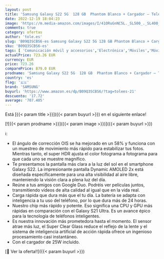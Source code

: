 ```yaml
---
layout: post
title: 'Samsung Galaxy S22 5G  128 GB  Phantom Blanco + Cargador – Teléfono Móvil libre  Smartphone Android  Versión Española '
date: 2022-12-19 18:04:23
image: 'https://m.media-amazon.com/images/I/41ORuGnNC5L._SL500_._SL400_.jpg'
comments: true
category: ofertas
author: 'tole.es'
slug: 'B09Q3SCBS6-es Samsung Galaxy S22 5G 128 GB Phantom Blanco + Cargador –...'
sku: 'B09Q3SCBS6-es'
tags: [ 'Comunicación móvil y accesorios','Electrónica','Móviles','Móviles y smartphones libres','android','samsung','🇪🇸', ]
actualPrice: 723.26 EUR
currency: EUR
price: 723.26
comparePrice: 879.0 EUR
prodname: 'Samsung Galaxy S22 5G  128 GB  Phantom Blanco + Cargador – Teléfono Móvil libre  Smartphone Android  Versión Española '
country: 'es'
flag: '🇪🇸'
brand: 'SAMSUNG'
buyurl: 'https://www.amazon.es/dp/B09Q3SCBS6/?tag=tolees-21'
descuento: '17.72'
average: '707.405'
---
```


Está [{{< param title >}}]({{< param buyurl >}}) en el siguiente enlace!

[![{{< param prodname >}}]({{< param image >}})]({{< param buyurl >}})

ℹ️:

- El ángulo de corrección OIS se ha mejorado en un 58% y funciona con un muestreo de movimiento más rápido para estabilizar tus fotos. Mientras tanto, el super HDR ajusta el color fotograma a fotograma para que cada uno se muestre magnífico.
- Te presentamos la pantalla más clara a la luz del sol en el smartphone Galaxy S22. La impresionante pantalla Dynamic AMOLED 2x está diseñada específicamente para una alta visibilidad al aire libre, manteniendo la visión clara a plena luz del día.
- Reúne a tus amigos con Google Duo. Podréis ver películas juntos, transmitiendo vídeos de alta calidad al igual que en la vida real.
- Carga rápida que dura más que el tu día. La batería se adapta con inteligencia a tu uso del teléfono, por lo que dura más de 24 horas.
- Nuestro chip más rápido y potente. Eso significa una CPU y GPU más rápidas en comparación con el Galaxy S21 Ultra. Es un avance épico para la tecnología de teléfonos inteligentes.
- Es nuestra innovación más prometedora hasta el momento. El sensor atrae más luz, el Super Clear Glass reduce el reflejo de la lente y el sistema de inteligencia artificial de acción rápida ofrece un ingenioso procesamiento casi instantáneo.
- Con el cargador de 25W incluido.

[🛒 Ver la oferta!!]({{< param buyurl >}})
